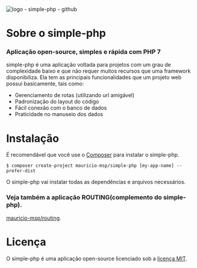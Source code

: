 ![logo - simple-php - github](https://cloud.githubusercontent.com/assets/13602785/26530140/4f0a0372-43a5-11e7-8d9b-80e102fbc6bc.png)

# Sobre o simple-php

### Aplicação open-source, simples e rápida com PHP 7

simple-php é uma aplicação voltada para projetos com um grau de complexidade baixo e que não requer muitos recursos que uma framework disponibiliza. Ela tem as principais funcionalidades que um projeto web possui basicamente, tais como:

- Gerenciamento de rotas (utilizando url amigável)
- Padronização do layout do código
- Fácil conexão com o banco de dados
- Praticidade no manuseio dos dados

# Instalação

É recomendável que você use o [Composer](https://getcomposer.org) para instalar o simple-php.

```
$ composer create-project mauricio-msp/simple-php [my-app-name] --prefer-dist
```

O simple-php vai instalar todas as dependências e arquivos necessários.

### Veja também a aplicação ROUTING(complemento do simple-php).

[mauricio-msp/routing](https://github.com/mauricio-msp/routing).

# Licença

O simple-php é uma aplicação open-source licenciado sob a [licença MIT](https://opensource.org/licenses/MIT).





